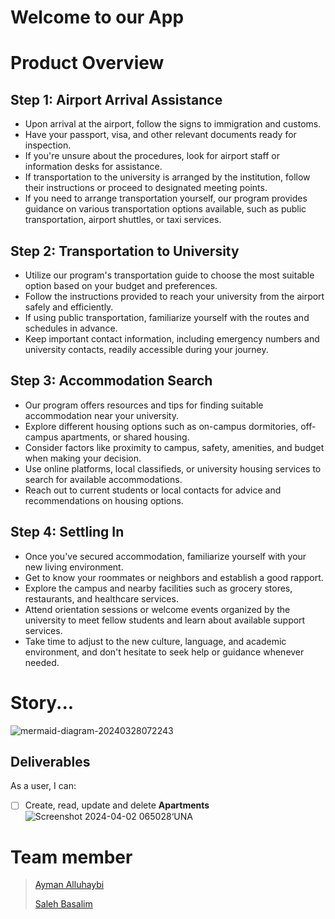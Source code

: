 # Welcome to our App

# Product Overview

## Step 1: Airport Arrival Assistance

- Upon arrival at the airport, follow the signs to immigration and customs.
- Have your passport, visa, and other relevant documents ready for inspection.
- If you're unsure about the procedures, look for airport staff or information desks for assistance.
- If transportation to the university is arranged by the institution, follow their instructions or proceed to designated meeting points.
- If you need to arrange transportation yourself, our program provides guidance on various transportation options available, such as public transportation, airport shuttles, or taxi services.

## Step 2: Transportation to University

- Utilize our program's transportation guide to choose the most suitable option based on your budget and preferences.
- Follow the instructions provided to reach your university from the airport safely and efficiently.
- If using public transportation, familiarize yourself with the routes and schedules in advance.
-  Keep important contact information, including emergency numbers and university contacts, readily accessible during your journey.

## Step 3: Accommodation Search

- Our program offers resources and tips for finding suitable accommodation near your university.
- Explore different housing options such as on-campus dormitories, off-campus apartments, or shared housing.
- Consider factors like proximity to campus, safety, amenities, and budget when making your decision.
- Use online platforms, local classifieds, or university housing services to search for available accommodations.
- Reach out to current students or local contacts for advice and recommendations on housing options.

## Step 4: Settling In

- Once you've secured accommodation, familiarize yourself with your new living environment.
- Get to know your roommates or neighbors and establish a good rapport.
- Explore the campus and nearby facilities such as grocery stores, restaurants, and healthcare services.
- Attend orientation sessions or welcome events organized by the university to meet fellow students and learn about available support services.
- Take time to adjust to the new culture, language, and academic environment, and don't hesitate to seek help or guidance whenever needed.

# Story...

![mermaid-diagram-20240328072243](https://github.com/aalluhaybi1/Sturdy-Train-Team7/assets/156353463/59152c39-f955-4a24-a163-584b0bf1e825)



## Deliverables

As a user, I can:

- [ ] Create, read, update and delete **Apartments**
![Screenshot 2024-04-02 065028‘UNA](https://github.com/aalluhaybi1/Sturdy-Train-Team7/assets/156353463/0a9143e1-ef33-4289-a336-7532bbc7a4a4)



# Team member
> [ Ayman Alluhaybi ]( https://github.com/aalluhaybi1 )
> 
> [ Saleh Basalim ]( https://github.com/salehmb89 )
> 

